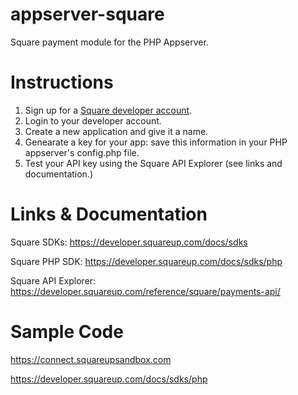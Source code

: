 # appserver-square
Square payment module for the PHP Appserver.


# Instructions
1. Sign up for a [Square developer account](https://squareup.com/signup?v=developers).
2. Login to your developer account.
3. Create a new application and give it a name.
4. Genearate a key for your app: save this information in your PHP appserver's config.php file.
5. Test your API key using the Square API Explorer (see links and documentation.)

# Links & Documentation
Square SDKs: https://developer.squareup.com/docs/sdks

Square PHP SDK: https://developer.squareup.com/docs/sdks/php

Square API Explorer: https://developer.squareup.com/reference/square/payments-api/


# Sample Code
https://connect.squareupsandbox.com

https://developer.squareup.com/docs/sdks/php
